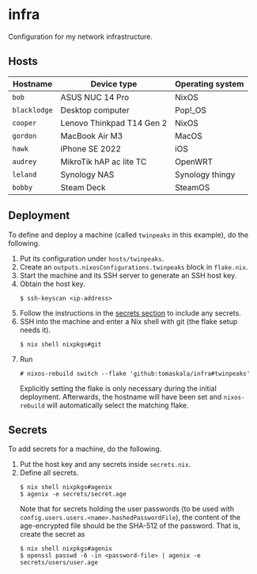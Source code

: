 # infra

Configuration for my network infrastructure.

## Hosts

| Hostname | Device type | Operating system |
| ------------ | ------------------------- | ---------------- |
| `bob` | ASUS NUC 14 Pro | NixOS |
| `blacklodge` | Desktop computer | Pop!\_OS |
| `cooper` | Lenovo Thinkpad T14 Gen 2 | NixOS |
| `gordon` | MacBook Air M3 | MacOS |
| `hawk` | iPhone SE 2022 | iOS |
| `audrey` | MikroTik hAP ac lite TC | OpenWRT |
| `leland` | Synology NAS | Synology thingy |
| `bobby` | Steam Deck | SteamOS |

## Deployment

To define and deploy a machine (called `twinpeaks` in this example), do the
following.

1. Put its configuration under `hosts/twinpeaks`.
2. Create an `outputs.nixosConfigurations.twinpeaks` block in `flake.nix`.
3. Start the machine and its SSH server to generate an SSH host key.
4. Obtain the host key.
   ```
   $ ssh-keyscan <ip-address>
   ```
5. Follow the instructions in the [secrets section](#secrets) to include any
   secrets.
6. SSH into the machine and enter a Nix shell with git (the flake setup needs
   it).
   ```
   $ nix shell nixpkgs#git
   ```
7. Run
   ```
   # nixos-rebuild switch --flake 'github:tomaskala/infra#twinpeaks'
   ```
   Explicitly setting the flake is only necessary during the initial
   deployment. Afterwards, the hostname will have been set and `nixos-rebuild`
   will automatically select the matching flake.

## Secrets

To add secrets for a machine, do the following.

1. Put the host key and any secrets inside `secrets.nix`.
2. Define all secrets.
   ```
   $ nix shell nixpkgs#agenix
   $ agenix -e secrets/secret.age
   ```
   Note that for secrets holding the user passwords (to be used with
   `config.users.users.<name>.hashedPasswordFile`), the content of the
   age-encrypted file should be the SHA-512 of the password. That is, create
   the secret as
   ```
   $ nix shell nixpkgs#agenix
   $ openssl passwd -6 -in <password-file> | agenix -e secrets/users/user.age
   ```
